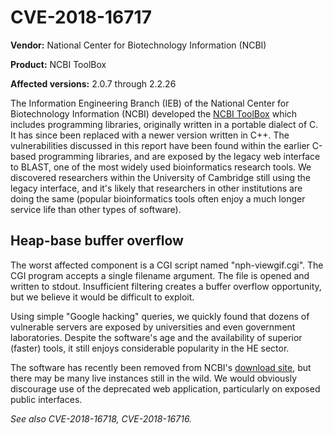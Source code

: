 # CVE-2018-16717

**Vendor:** National Center for Biotechnology Information (NCBI)

**Product:** NCBI ToolBox

**Affected versions:** 2.0.7 through 2.2.26

The Information Engineering Branch (IEB) of the National Center for Biotechnology Information (NCBI) developed the [NCBI ToolBox](https://www.ncbi.nlm.nih.gov/IEB/ToolBox/index.cgi) which includes programming libraries, originally written in a portable dialect of C. It has since been replaced with a newer version written in C++. The vulnerabilities discussed in this report have been found within the earlier C-based programming libraries, and  are exposed by the legacy web interface to BLAST, one of the most widely used bioinformatics research tools. We discovered researchers within the University of Cambridge still using the legacy interface, and it's likely that researchers in other institutions are doing the same (popular bioinformatics tools often enjoy a much longer service life than other types of software).

## Heap-base buffer overflow

The worst affected component is a CGI script named "nph-viewgif.cgi". The CGI program accepts a single filename argument. The file is opened and written to stdout. Insufficient filtering creates a buffer overflow opportunity, but we believe it would be difficult to exploit.

Using simple "Google hacking" queries, we quickly found that dozens of vulnerable servers are exposed by universities and even government laboratories. Despite the software's age and the availability of superior (faster) tools, it still enjoys considerable popularity in the HE sector.

The software has recently been removed from NCBI's [download site](ftp://ftp.ncbi.nlm.nih.gov/blast/executables/legacy.NOTSUPPORTED/README), but there may be many live instances still in the wild. We would obviously discourage use of the deprecated web application, particularly on exposed public interfaces.

*See also CVE-2018-16718, CVE-2018-16716.*
